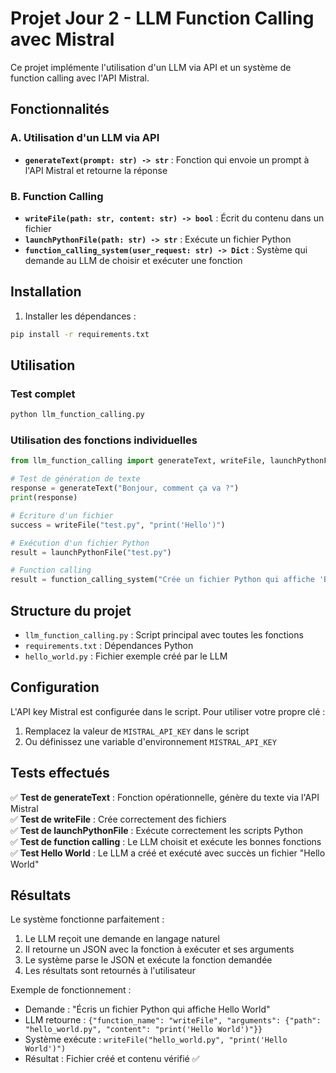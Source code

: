 # Projet Jour 2 - LLM Function Calling avec Mistral

Ce projet implémente l'utilisation d'un LLM via API et un système de function calling avec l'API Mistral.

## Fonctionnalités

### A. Utilisation d'un LLM via API

- **`generateText(prompt: str) -> str`** : Fonction qui envoie un prompt à l'API Mistral et retourne la réponse

### B. Function Calling

- **`writeFile(path: str, content: str) -> bool`** : Écrit du contenu dans un fichier
- **`launchPythonFile(path: str) -> str`** : Exécute un fichier Python
- **`function_calling_system(user_request: str) -> Dict`** : Système qui demande au LLM de choisir et exécuter une fonction

## Installation

1. Installer les dépendances :
```bash
pip install -r requirements.txt
```

## Utilisation

### Test complet
```bash
python llm_function_calling.py
```

### Utilisation des fonctions individuelles

```python
from llm_function_calling import generateText, writeFile, launchPythonFile, function_calling_system

# Test de génération de texte
response = generateText("Bonjour, comment ça va ?")
print(response)

# Écriture d'un fichier
success = writeFile("test.py", "print('Hello')")

# Exécution d'un fichier Python
result = launchPythonFile("test.py")

# Function calling
result = function_calling_system("Crée un fichier Python qui affiche 'Bonjour le monde'")
```

## Structure du projet

- `llm_function_calling.py` : Script principal avec toutes les fonctions
- `requirements.txt` : Dépendances Python
- `hello_world.py` : Fichier exemple créé par le LLM

## Configuration

L'API key Mistral est configurée dans le script. Pour utiliser votre propre clé :

1. Remplacez la valeur de `MISTRAL_API_KEY` dans le script
2. Ou définissez une variable d'environnement `MISTRAL_API_KEY`

## Tests effectués

✅ **Test de generateText** : Fonction opérationnelle, génère du texte via l'API Mistral  
✅ **Test de writeFile** : Crée correctement des fichiers  
✅ **Test de launchPythonFile** : Exécute correctement les scripts Python  
✅ **Test de function calling** : Le LLM choisit et exécute les bonnes fonctions  
✅ **Test Hello World** : Le LLM a créé et exécuté avec succès un fichier "Hello World"

## Résultats

Le système fonctionne parfaitement :
1. Le LLM reçoit une demande en langage naturel
2. Il retourne un JSON avec la fonction à exécuter et ses arguments
3. Le système parse le JSON et exécute la fonction demandée
4. Les résultats sont retournés à l'utilisateur

Exemple de fonctionnement :
- Demande : "Écris un fichier Python qui affiche Hello World"
- LLM retourne : `{"function_name": "writeFile", "arguments": {"path": "hello_world.py", "content": "print('Hello World')"}}`
- Système exécute : `writeFile("hello_world.py", "print('Hello World')")`
- Résultat : Fichier créé et contenu vérifié ✅ 